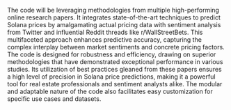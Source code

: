 The code will be leveraging methodologies from multiple high-performing online research papers. It integrates state-of-the-art techniques to predict Solana prices by amalgamating actual pricing data with sentiment analysis from Twitter and influential Reddit threads like r/WallStreetBets. This multifaceted approach enhances predictive accuracy, capturing the complex interplay between market sentiments and concrete pricing factors. The code is designed for robustness and efficiency, drawing on superior methodologies that have demonstrated exceptional performance in various studies. Its utilization of best practices gleaned from these papers ensures a high level of precision in Solana price predictions, making it a powerful tool for real estate professionals and sentiment analysts alike. The modular and adaptable nature of the code also facilitates easy customization for specific use cases and datasets.

